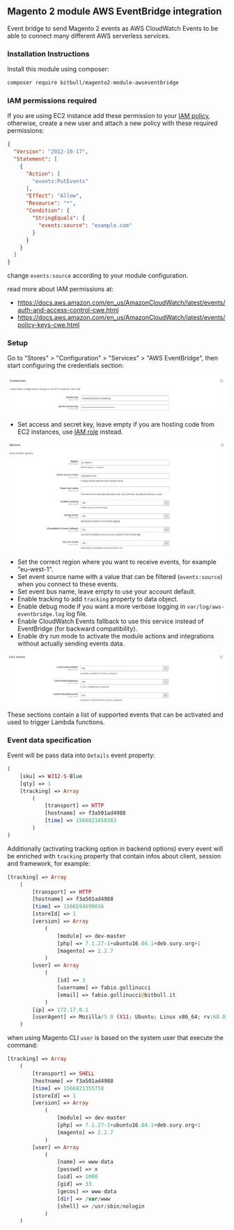 ## Magento 2 module AWS EventBridge integration

Event bridge to send Magento 2 events as AWS CloudWatch Events to be able to connect many different AWS serverless services.

### Installation Instructions

Install this module using composer: 

```bash
composer require bitbull/magento2-module-awseventbridge
```

### IAM permissions required

If you are using EC2 instance add these permission to your [IAM policy](https://docs.aws.amazon.com/en_us/AWSEC2/latest/UserGuide/iam-policies-for-amazon-ec2.html), 
otherwise, create a new user and attach a new policy with these required permissions:
```json
{
  "Version": "2012-10-17",
  "Statement": [
    {
      "Action": [
        "events:PutEvents"
      ],
      "Effect": "Allow",
      "Resource": "*",
      "Condition": {
        "StringEquals": {
          "events:source": "example.com"
        }
      }
    }
  ]
}
```
change `events:source` according to your module configuration.

read more about IAM permissions at: 
- https://docs.aws.amazon.com/en_us/AmazonCloudWatch/latest/events/auth-and-access-control-cwe.html
- https://docs.aws.amazon.com/en_us/AmazonCloudWatch/latest/events/policy-keys-cwe.html

### Setup

Go to "Stores" > "Configuration" > "Services" > "AWS EventBridge", then start configuring the credentials section:

![Credentials](./doc/imgs/config-credentials.png?raw=true)

- Set access and secret key, leave empty if you are hosting code from EC2 instances, use [IAM role](https://docs.aws.amazon.com/AWSEC2/latest/UserGuide/iam-roles-for-amazon-ec2.html) instead. 

![Options](./doc/imgs/config-options.png?raw=true)

- Set the correct region where you want to receive events, for example "eu-west-1".
- Set event source name with a value that can be filtered (`events:source`) when you connect to these events.
- Set event bus name, leave empty to use your account default.
- Enable tracking to add `tracking` property to data object.
- Enable debug mode if you want a more verbose logging in `var/log/aws-eventbridge.log` log file.
- Enable CloudWatch Events fallback to use this service instead of EventBridge (for backward compatibility).
- Enable dry run mode to activate the module actions and integrations without actually sending events data.

![Events](./doc/imgs/config-cart-events.png?raw=true)

These sections contain a list of supported events that can be activated and used to trigger Lambda functions.

### Event data specification

Event will be pass data into `Details` event property:
```php
(
    [sku] => WJ12-S-Blue
    [qty] => 1
    [tracking] => Array
        (
            [transport] => HTTP
            [hostname] => f3a501ad4988
            [time] => 1566821650383
        )
)
```

Additionally (activating tracking option in backend options) every event will be enriched with `tracking` property that contain infos about client, session and framework, for example:
```php
[tracking] => Array
    (
        [transport] => HTTP
        [hostname] => f3a501ad4988
        [time] => 1566594699836
        [storeId] => 1
        [version] => Array
            (
                [module] => dev-master
                [php] => 7.1.27-1+ubuntu16.04.1+deb.sury.org+1
                [magento] => 2.2.7
            )
        [user] => Array
            (
                [id] => 3
                [username] => fabio.gollinucci
                [email] => fabio.gollinucci@bitbull.it
            )
        [ip] => 172.17.0.1
        [userAgent] => Mozilla/5.0 (X11; Ubuntu; Linux x86_64; rv:68.0) Gecko/20100101 Firefox/68.0
    )
```
when using Magento CLI `user` is based on the system user that execute the command:
```php
[tracking] => Array
    (
        [transport] => SHELL
        [hostname] => f3a501ad4988
        [time] => 1566821355758
        [storeId] => 1
        [version] => Array
            (
                [module] => dev-master
                [php] => 7.1.27-1+ubuntu16.04.1+deb.sury.org+1
                [magento] => 2.2.7
            )
        [user] => Array
            (
                [name] => www-data
                [passwd] => x
                [uid] => 1000
                [gid] => 33
                [gecos] => www-data
                [dir] => /var/www
                [shell] => /usr/sbin/nologin
            )
    )
``` 

